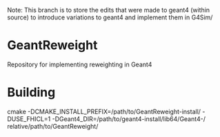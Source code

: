 Note: This branch is to store the edits that were made to geant4 (within source) to introduce variations to geant4 and implement them in G4Sim/



# GeantReweight
Repository for implementing reweighting in Geant4

# Building
cmake -DCMAKE_INSTALL_PREFIX=/path/to/GeantReweight-install/ -DUSE_FHICL=1 -DGeant4_DIR=/path/to/geant4-install/lib64/Geant4-<version>/ relative/path/to/GeantReweight/

